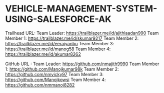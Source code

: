 # VEHICLE-MANAGEMENT-SYSTEM-USING-SALESFORCE-AK
Trailhead URL:
Team Leader:
https://trailblazer.me/id/ajithlaadan990
Team Member 1:
https://trailblazer.me/id/skumar9217
Team Member 2:
https://trailblazer.me/id/eeraiyanbu
Team Member 3:
https://trailblazer.me/id/manog58
Team Member 4:
https://trailblazer.me/id/akumar8262
  

GitHub URL : 
Team Leader:
https://github.com/nmajith9990
Team Member 1:
https://github.com/Manojkumar98k
Team Member 2:
https://github.com/nmvicky97
Team Member 3:
https://github.com/Manojkowsi
Team Member 4:
https://github.com/nmmanoj8282
